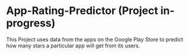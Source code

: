 # App-Rating-Predictor (Project in-progress)
This Project uses data from the apps on the Google Play Store to predict how many stars a particular app will get from its users.
